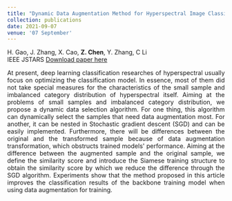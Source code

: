 ```yaml
---
title: "Dynamic Data Augmentation Method for Hyperspectral Image Classification Based on Siamese Structure"
collection: publications
date: 2021-09-07
venue: '07 September'
---
```

H. Gao, J. Zhang, X. Cao, **Z. Chen**, Y. Zhang, C Li <br>
IEEE JSTARS
[Download paper here](https://ieeexplore.ieee.org/document/9508179)

<div style="text-align: justify;">

At present, deep learning classification researches of hyperspectral usually focus on optimizing the classification model. In essence, most of them did not take special measures for the characteristics of the small sample and imbalanced category distribution of hyperspectral itself. Aiming at the problems of small samples and imbalanced category distribution, we propose a dynamic data selection algorithm. For one thing, this algorithm can dynamically select the samples that need data augmentation most. For another, it can be nested in Stochastic gradient descent (SGD) and can be easily implemented. Furthermore, there will be differences between the original and the transformed sample because of data augmentation transformation, which obstructs trained models' performance. Aiming at the difference between the augmented sample and the original sample, we define the similarity score and introduce the Siamese training structure to obtain the similarity score by which we reduce the difference through the SGD algorithm. Experiments show that the method proposed in this article improves the classification results of the backbone training model when using data augmentation for training.
</div>
